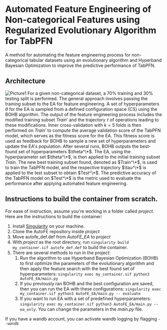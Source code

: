 # Automated Feature Engineering of Non-categorical Features using Regularized Evolutionary Algorithm for TabPFN

A method for automating the feature engineering process for non-categorical tabular datasets using an evolutionary algorithm and Hyperband Bayesian Optimization to improve the predictive performance of TabPFN.

## Architecture
![Picture1](https://github.com/alaa-elshamouty/AutoFE_EA/assets/47720123/0fa671b0-29d2-4c94-9632-732eea6a0388)
For a given non-categorical dataset, a 70% training and 30\% testing split is performed. The general approach involves passing the training subset to the EA for feature engineering. A set of hyperparameters $\theta$ for the EA is sampled from a defined configuration space (CS) using the BOHB algorithm. The output of the feature engineering process includes the modified training subset $Train'$ and the trajectory $\tau$ of operations leading to these modifications. Inner cross-validation with $k=5$ folds is then performed on $Train'$ to compute the average validation score of the TabPFN model, which serves as the fitness score for the EA. This fitness score is used as feedback for BOHB to sample a new set of hyperparameters and update the EA's population. After several runs, BOHB outputs the best-found set of hyperparameters $\theta^\*$. The EA, using the hyperparameter set $\theta^\*$, is then applied to the initial training subset $Train$. The new best training subset found, denoted as $Train^\*$, is used to train the TabPFN model, and the respective trajectory $\tau^\*$ is applied to the test subset to obtain $Test^\*$. The predictive accuracy of the TabPFN model on $Test^\*$ is the metric used to evaluate the performance after applying automated feature engineering.

## Instructions to build the container from scratch.

For ease of instruction, assume you're working in a folder called *project*. Here are the instructions to build the container:

1.  Install [Singularity](https://docs.sylabs.io/guides/3.0/user-guide/installation.html) on your machine.
2.  Clone the AutoFE repository inside *project*
3.  Move autofe_def.def from *AutoFE_EA* to *project*
5.  With *project* as the root directory, run `singularity build my_container.sif autofe_def.def` to build the container.
6. There are several methods to run in the project:
   1. Run the algorithm to use Hyperband Bayesian Optimization (BOHB) to first optimize the parameters of the evolutionary algorithm and then apply the feature search with the best found set of hyperparameters:
    `singularity exec my_container.sif python3 AutoFE_EA/main.py`
   2. If you previously ran BOHB and the best configuration are saved, then you can run the EA with these configurations: `singularity exec my_container.sif python3 AutoFE_EA/main.py -- evaluate`
   3. If you want to run EA with a set of predefined hyperparameters: `singularity exec my_container.sif python3 AutoFE_EA/main.py --ea_only`. You can change the parameters in the *main.py* file. 

If you have a wandb account, you can activate wandb logging by flagging
`--wandb`
